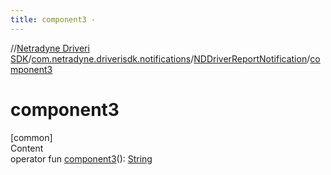 ```yaml
---
title: component3 -
---
```

//[Netradyne Driveri SDK](../../index.md)/[com.netradyne.driverisdk.notifications](../index.md)/[NDDriverReportNotification](index.md)/[component3](component3.md)



# component3  
[common]  
Content  
operator fun [component3](component3.md)(): [String](https://kotlinlang.org/api/latest/jvm/stdlib/kotlin/-string/index.html)  



